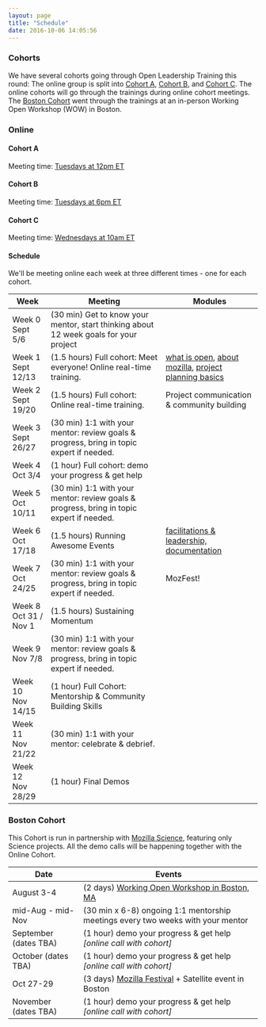 ```yaml
---
layout: page
title: "Schedule"
date: 2016-10-06 14:05:56
---
```


### Cohorts

We have several cohorts going through Open Leadership Training this round: The online group is split into [Cohort A](#cohort-a), [Cohort B](#cohort-b), and [Cohort C](#cohort-c). The online cohorts will go through the trainings during online cohort meetings. The [Boston Cohort](#boston-cohort) went through the trainings at an in-person Working Open Workshop (WOW) in Boston.

### Online

#### Cohort A
Meeting time: <a target="_blank" href="http://arewemeetingyet.com/Toronto/2017-09-12/12:00/w/Mozilla%20Open%20Leaders%20-%20Cohort%20A">Tuesdays at 12pm ET</a> <br />


#### Cohort B
Meeting time: <a target="_blank" href="http://arewemeetingyet.com/Toronto/2017-09-12/18:00/w/Mozilla%20Open%20Leaders%20-%20Cohort%20B">Tuesdays at 6pm ET</a> <br />


#### Cohort C
Meeting time: <a target="_blank" href="http://arewemeetingyet.com/Toronto/2017-09-13/10:00/w/Mozilla%20Open%20Leaders%20-%20Cohort%20C">Wednesdays at 10am ET</a><br />


#### Schedule
We'll be meeting online each week at three different times - one for each cohort.

Week | Meeting | Modules
--- | --- | ---
Week 0 <br /> Sept 5/6| (30 min) Get to know your mentor, start thinking about 12 week goals for your project |
Week 1 <br /> Sept 12/13 | (1.5 hours) Full cohort: Meet everyone! Online real-time training. | [what is open](https://mozilla.github.io/open-leadership-training-series/articles/introduction-to-open-leadership/introduction-to-working-open/), [about mozilla](https://mozilla.github.io/open-leadership-training-series/articles/introduction-to-open-leadership/getting-to-know-mozilla-and-the-leadership-network/), [project planning basics](https://mozilla.github.io/open-leadership-training-series/articles/opening-your-project/)
Week 2 <br /> Sept 19/20 | (1.5 hours) Full cohort: Online real-time training. | Project communication & community building
Week 3 <br /> Sept 26/27 | (30 min) 1:1 with your mentor: review goals & progress, bring in topic expert if needed. |
Week 4 <br /> Oct 3/4 | (1 hour) Full cohort: demo your progress & get help |
Week 5 <br /> Oct 10/11 | (30 min) 1:1 with your mentor: review goals & progress, bring in topic expert if needed. |
Week 6 <br /> Oct 17/18  | (1.5 hours) Running Awesome Events | [facilitations & leadership, documentation](https://mozilla.github.io/open-leadership-training-series/articles/running-awesome-community-events/)
Week 7 <br /> Oct 24/25  | (30 min) 1:1 with your mentor: review goals & progress, bring in topic expert if needed. | MozFest!
Week 8 <br /> Oct 31 / Nov 1 | (1.5 hours) Sustaining Momentum |
Week 9 <br />Nov 7/8 | (30 min) 1:1 with your mentor: review goals & progress, bring in topic expert if needed. |
Week 10 <br />Nov 14/15 |  (1 hour) Full Cohort: Mentorship & Community Building Skills |
Week 11 <br />Nov 21/22 | (30 min) 1:1 with your mentor: celebrate & debrief. |
Week 12 <br />Nov 28/29 | (1 hour) Final Demos |


### Boston Cohort
This Cohort is run in partnership with [Mozilla Science](http://science.mozilla.org/), featuring only Science projects. All the demo calls will be happening together with the Online Cohort.

Date | Events
--- | ---
August 3-4 | (2 days) [Working Open Workshop in Boston, MA](https://mozillascience.github.io/WOW-Boston/)
mid-Aug - mid-Nov | (30 min x 6-8) ongoing 1:1 mentorship meetings every two weeks with your mentor
September (dates TBA) | (1 hour) demo your progress & get help *[online call with cohort]*
October (dates TBA) | (1 hour) demo your progress & get help *[online call with cohort]*
Oct 27-29 | (3 days) [Mozilla Festival](http://mozillafestival.org/) + Satellite event in Boston
November (dates TBA) | (1 hour) demo your progress & get help *[online call with cohort]*